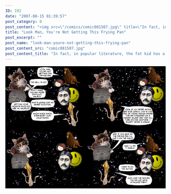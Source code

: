 ```yaml
---
ID: 192
date: "2007-08-15 01:39:57"
post_category: 0
post_content: "<img src=\"/comics/comic081507.jpg\" title=\"In fact, in popular literature, the fat kid has a long history of being picked on first. We can see the first semblances of this story line in de Coincy's masterpiece 'Les Miracles de Notre-Dame', where Alexandre, the fatty, is taught the meaning of friendship when he is brutally beaten for being fat. Further examples can be found throughout literature all the way up until the modern day, continuing on in such schlocky television fare like 'The Biggest Loser.'\" />"
title: "Look Man, You're Not Getting This Frying Pan"
post_excerpt: ""
post_name: "look-man-youre-not-getting-this-frying-pan"
post_content_src: "comic081507.jpg"
post_content_title: "In fact, in popular literature, the fat kid has a long history of being picked on first. We can see the first semblances of this story line in de Coincy's masterpiece 'Les Miracles de Notre-Dame', where Alexandre, the fatty, is taught the meaning of friendship when he is brutally beaten for being fat. Further examples can be found throughout literature all the way up until the modern day, continuing on in such schlocky television fare like 'The Biggest Loser.'"
---
```



[![In fact, in popular literature, the fat kid has a long history of being picked on first. We can see the first semblances of this story line in de Coincy's masterpiece 'Les Miracles de Notre-Dame', where Alexandre, the fatty, is taught the meaning of friendship when he is brutally beaten for being fat. Further examples can be found throughout literature all the way up until the modern day, continuing on in such schlocky television fare like 'The Biggest Loser.'](/comics-hi-res/comic081507.jpg)](/comics-hi-res/comic081507.jpg "In fact, in popular literature, the fat kid has a long history of being picked on first. We can see the first semblances of this story line in de Coincy's masterpiece 'Les Miracles de Notre-Dame', where Alexandre, the fatty, is taught the meaning of friendship when he is brutally beaten for being fat. Further examples can be found throughout literature all the way up until the modern day, continuing on in such schlocky television fare like 'The Biggest Loser.'")

